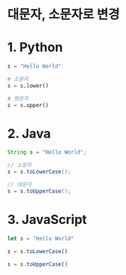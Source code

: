# 대문자, 소문자로 변경
# 1. Python
```python
s = "Hello World"

# 소문자
s = s.lower()

# 영문자
s = s.upper()
```

# 2. Java
```java
String s = "Hello World";

// 소문자
s = s.toLowerCase();

// 대문자
s = s.toUpperCase();
```

# 3. JavaScript
```js
let s = "Hello World"

s = s.toLowerCase()

s = s.toUpperCase()
```